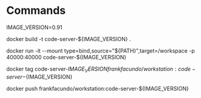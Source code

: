 # Commands

IMAGE_VERSION=0.91

docker build -t code-server-${IMAGE_VERSION} .

docker run -it --mount type=bind,source="${PATH}",target=/workspace -p 40000:40000 code-server-${IMAGE_VERSION}

docker tag code-server-${IMAGE_VERSION} frankfacundo/workstation:code-server-${IMAGE_VERSION}

docker push frankfacundo/workstation:code-server-${IMAGE_VERSION}

